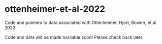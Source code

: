 # ottenheimer-et-al-2022
Code and pointers to data associated with Ottenheimer, Hjort, Bowen, et al. 2022.

Code and data will be made available soon! Please check back later. 
